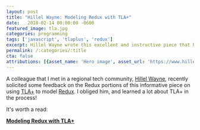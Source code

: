 ```yaml
---
layout: post
title: "Hillel Wayne: Modeling Redux with TLA+"
date:   2018-02-14 00:00:00 -0600
featured_image: tla.jpg
categories: programming
tags: ['javascript', 'tlaplus', 'redux']
excerpt: Hillel Wayne wrote this excellent and instructive piece that helps us grok TLA+ by implementing a Redux clone in that language
permalink: /:categories/:title
cta: false
attributions: [{asset_name: 'Hero image', asset_url: 'https://www.hillelwayne.com/post/tla-redux/redux-1.png', author: Hillel Wayne }]
---
```


A colleague that I met in a regional tech community, [Hillel Wayne](https://www.hillelwayne.com), recently solicited some feedback on the Redux portions of this informative piece on using [TLA+](https://en.wikipedia.org/wiki/TLA%2B) to model [Redux](https://redux.js.org/).  I obliged him, and learned a lot about TLA+ in the process!

It's worth a read:

**[Modeling Redux with TLA+](https://www.hillelwayne.com/post/tla-redux/)**

